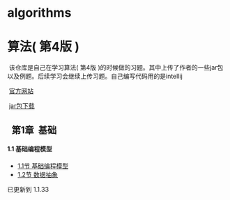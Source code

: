 # algorithms

算法( 第4版 )
=====
  该仓库是自己在学习算法( 第4版 )的时候做的习题。其中上传了作者的一些jar包以及例题。后续学习会继续上传习题。自己编写代码用的是intellij
  
  [官方网站](https://algs4.cs.princeton.edu/home/)
  
  [jar包下载](https://algs4.cs.princeton.edu/code/algs4.jar)
  
  
  
  
第1章  基础
----


#### 1.1 基础编程模型

* [1.1节 基础编程模型](https://github.com/BEFORE-4/algorithms/tree/master/src/test/chap1/chap1_1 "1.1节习题解答")
* [1.2节 数据抽象](https://github.com/BEFORE-4/algorithms/tree/master/src/test/chap1/chap1_1 "1.1节习题解答")

已更新到 1.1.33
